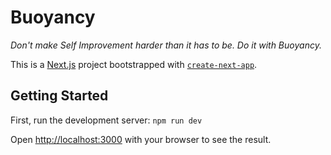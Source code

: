 # Buoyancy

*Don't make Self Improvement harder than it has to be. Do it with Buoyancy.*

This is a [Next.js](https://nextjs.org/) project bootstrapped with [`create-next-app`](https://github.com/vercel/next.js/tree/canary/packages/create-next-app).

## Getting Started

First, run the development server: `npm run dev`

Open [http://localhost:3000](http://localhost:3000) with your browser to see the result.
